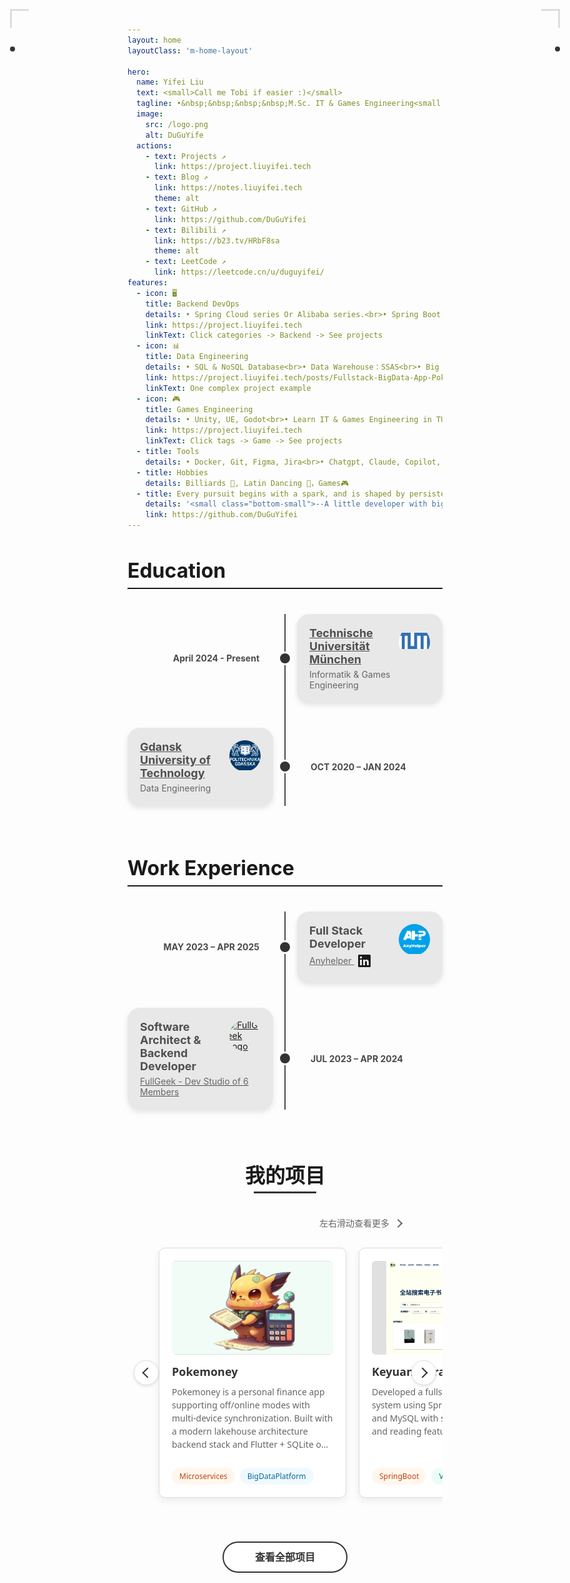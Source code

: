 ```yaml
---
layout: home
layoutClass: 'm-home-layout'

hero:
  name: Yifei Liu
  text: <small>Call me Tobi if easier :)</small>
  tagline: •&nbsp;&nbsp;&nbsp;&nbsp;M.Sc. IT & Games Engineering<small style="font-size:0.5em;"> (<a href="https://www.tum.de/" target="blank"><img src="https://th.bing.com/th/id/ODLS.e6582a02-3033-4dc7-89d3-f2e681be49df?w=32&amp;h=32&amp;qlt=90&amp;pcl=fffffa&amp;o=6&amp;pid=1.2" style="vertical-align:middle;display:inline-block" height="28" width="28" alt="全球 Web 图标" class="rms_img" data-bm="44"></a> In Progress)</small><br>•&nbsp;&nbsp;&nbsp;&nbsp;B.Sc. Data Engineering<br>•&nbsp;&nbsp;&nbsp;&nbsp;B.Mgt.
  image:
    src: /logo.png
    alt: DuGuYife
  actions:
    - text: Projects ↗
      link: https://project.liuyifei.tech
    - text: Blog ↗
      link: https://notes.liuyifei.tech
      theme: alt
    - text: GitHub ↗
      link: https://github.com/DuGuYifei
    - text: Bilibili ↗
      link: https://b23.tv/HRbF8sa
      theme: alt
    - text: LeetCode ↗
      link: https://leetcode.cn/u/duguyifei/
features:
  - icon: 🖥️
    title: Backend DevOps
    details: • Spring Cloud series Or Alibaba series.<br>• Spring Boot, Go, Flask<br>• Backend with different databses or Solr<br>• DevOps with Docker, CI/CD<br>• RESTful, GraphQL, Dubbo-Triple, gRPC
    link: https://project.liuyifei.tech
    linkText: Click categories -> Backend -> See projects
  - icon: 📊
    title: Data Engineering
    details: • SQL & NoSQL Database<br>• Data Warehouse：SSAS<br>• Big Data Platform & Tools<br>• shard, partition, replica, cluster, R/W split<br>• SQL, Python, Java
    link: https://project.liuyifei.tech/posts/Fullstack-BigData-App-Pokemoney/
    linkText: One complex project example
  - icon: 🎮
    title: Games Engineering
    details: • Unity, UE, Godot<br>• Learn IT & Games Engineering in TUM<br>• Led a team of 3/4 in semester-long Game Jam-style projects.
    link: https://project.liuyifei.tech
    linkText: Click tags -> Game -> See projects
  - title: Tools
    details: • Docker, Git, Figma, Jira<br>• Chatgpt, Claude, Copilot, Deepseek<br>• Nginx, Caddy
  - title: Hobbies
    details: Billiards 🎱, Latin Dancing 💃，Games🎮
  - title: Every pursuit begins with a spark, and is shaped by persistence.
    details: '<small class="bottom-small">--A little developer with big dreams.</small>'
    link: https://github.com/DuGuYifei
---
```


<style>
.m-home-layout .image-src:hover {
  transform: translate(-50%, -50%) rotate(666turn);
  transition: transform 59s 1s cubic-bezier(0.3, 0, 0.8, 1);
}

.m-home-layout .details small {
  opacity: 0.8;
}

.m-home-layout .bottom-small {
  display: block;
  margin-top: 2em;
  text-align: right;
}

.work-experience-section {
  max-width: 800px;
  margin: auto;
}

.section-title {
  font-size: 2rem;
  margin-bottom: 1.5rem;
  border-bottom: 2px solid currentColor;
  padding-bottom: 0.5rem;
}

.experience-item {
  margin-bottom: 2rem;
}

.job-title {
  font-size: 1.25rem;
  margin-bottom: 0.25rem;
}

.job-meta {
  font-size: 0.95rem;
  color: #555;
  display: flex;
  justify-content: space-between;
  flex-wrap: wrap;
}

html.dark .job-meta {
  color: #aaa;
}

.job-description {
  margin-top: 0.5rem;
  padding-left: 1.25rem;
  list-style-type: disc;
}

@media (max-width: 600px) {
  .job-meta {
    flex-direction: column;
    gap: 0.25rem;
  }
  .tagline small {
    display: block;
  }
}
</style>
<style>
.timeline-container {
  position: relative;
  max-width: 1200px;
  margin: 40px auto;
}

.center-line {
  position: absolute;
  height: 100%;
  width: 2px;
  background:rgb(74, 74, 74);
  left: 50%;
  transform: translateX(-50%);
  top: 0;
}

html.dark .center-line {
  background: rgb(227, 227, 227);
}

.timeline-item {
  display: flex;
  align-items: center;
  position: relative;
  margin-bottom: 40px;
}

.timeline-dot {
  position: absolute;
  width: 16px;
  height: 16px;
  background: #333;
  border: 3px solid white;
  border-radius: 50%;
  left: 50%;
  top: 50%;
  transform: translate(-50%, -50%);
  z-index: 2;
}

.timeline-date {
  width: 50%;
  padding: 10px;
  font-weight: bold;
  color: white;
  display: flex;
  align-items: center;
  color: rgb(74, 74, 74);
}

html.dark .timeline-date {
  color: rgb(227, 227, 227);
}

.timeline-left .timeline-date {
  justify-content: flex-end;
  padding-right: 40px;
}

.timeline-right .timeline-date {
  justify-content: flex-start;
  padding-left: 40px;
  order: 2;
}

.timeline-content {
  width: 48%;
  background:rgb(232, 232, 232);
  padding: 20px;
  border-radius: 20px;
  box-shadow: 0 4px 8px rgba(0, 0, 0, 0.1);
  color:rgb(80, 78, 78);
}

.timeline-left .timeline-content {
  margin-left: 20px;
}

.timeline-right .timeline-content {
  margin-right: 20px;
  order: 1;
}

.timeline-content .company-logo {
  width: 50px;
  height: 50px;
  border-radius: 50%;
  display: flex;
  align-items: center;
  justify-content: center;
  overflow: hidden;
  float: right;
  margin-left: 15px;
}

.timeline-content .job-title {
  font-size: 18px;
  font-weight: bold;
  margin-bottom: 5px;
}

.timeline-content .company-name {
  font-size: 14px;
  color: #666;
}

#edu-exp, #work-exp {
  margin-top: 40px;
  margin-bottom: 80px;
}

/* Responsive styling */
@media screen and (max-width: 768px) {
  .center-line {
    left: 30px;
  }
  
  .timeline-item {
    padding-left: 30px;
    margin-left: 0;
  }
  
  .timeline-dot {
    left: 30px;
    top: 50%;
  }
  
  .timeline-date {
    width: 100%;
    padding: 10px 0 10px 60px;
    justify-content: flex-start !important;
    order: 1;
  }
  
  .timeline-content {
    width: calc(100% - 60px);
    margin: 10px 0 0 60px !important;
    order: 2 !important;
  }
  
  .timeline-left, .timeline-right {
    flex-direction: column;
    align-items: flex-start;
  }
}
</style>

<div id="edu-exp">
  <h3 class="section-title">Education</h3>
  <div class="timeline-container">
    <div class="center-line"></div>    
    <!-- Item 1 - Left side -->
    <div class="timeline-item timeline-left">
      <div class="timeline-dot"></div>
      <div class="timeline-date">April 2024 - Present</div>
      <div class="timeline-content">
        <div class="company-logo">
          <a href="https://www.tum.de/studium/studienangebot/detail/informatik-games-engineering-master-of-science-msc" target="blank" ><img src="/exp/tum-logo.png" alt="TUM Logo"></a>
        </div>
        <a href="https://www.tum.de/studium/studienangebot/detail/informatik-games-engineering-master-of-science-msc" target="blank" style="color: inherit;"><div class="job-title">Technische Universität München</div></a>
        <div class="company-name">Informatik & Games Engineering</div>
      </div>
    </div>
    <!-- Item 2 - Right side -->
    <div class="timeline-item timeline-right">
      <div class="timeline-dot"></div>
      <div class="timeline-date">OCT 2020 – JAN 2024</div>
      <div class="timeline-content">
        <div class="company-logo">
          <a href="https://pg.edu.pl/en/admission/bachelor-studies-international-students/study-programs-english/bachelor-science-data-engineering" target="blank"><img src="/exp/pg-logo.png" alt="PG Logo"></a>
        </div>
        <a href="https://pg.edu.pl/en/admission/bachelor-studies-international-students/study-programs-english/bachelor-science-data-engineering" target="blank" style="color: inherit;"><div class="job-title">Gdansk University of Technology</div></a>
        <div class="company-name">Data Engineering</div>
      </div>
    </div>
  </div>
</div>
<div id="work-exp">
  <h3 class="section-title">Work Experience</h3>
  <div class="timeline-container">
    <div class="center-line"></div>    
    <!-- Item 1 - Left side -->
    <div class="timeline-item timeline-left">
      <div class="timeline-dot"></div>
      <div class="timeline-date">MAY 2023 – APR 2025</div>
      <div class="timeline-content">
        <div class="company-logo">
          <a href="https://anyhelper.net/" target="blank"><img src="/exp/anyhelper.png" alt="Anyhelper Logo"></a>
        </div>
        <div class="job-title">Full Stack Developer</div>
        <a href="https://anyhelper.net/" target="blank" style="color: inherit;">
          <div class="company-name">
            Anyhelper
            <a href="https://www.linkedin.com/company/anyhelper/" style="display: inline-block; vertical-align: middle; margin-left: 5px;" target="_blank" rel="noopener noreferrer">
              <svg xmlns="http://www.w3.org/2000/svg" viewBox="0 0 24 24" data-supported-dps="24x24" fill="currentColor" class="mercado-match" width="24" height="24" focusable="false"><path d="M20.5 2h-17A1.5 1.5 0 002 3.5v17A1.5 1.5 0 003.5 22h17a1.5 1.5 0 001.5-1.5v-17A1.5 1.5 0 0020.5 2zM8 19H5v-9h3zM6.5 8.25A1.75 1.75 0 118.3 6.5a1.78 1.78 0 01-1.8 1.75zM19 19h-3v-4.74c0-1.42-.6-1.93-1.38-1.93A1.74 1.74 0 0013 14.19a.66.66 0 000 .14V19h-3v-9h2.9v1.3a3.11 3.11 0 012.7-1.4c1.55 0 3.36.86 3.36 3.66z"></path></svg>
            </a>
          </div>
        </a>
      </div>
    </div>
    <!-- Item 2 - Right side -->
    <div class="timeline-item timeline-right">
      <div class="timeline-dot"></div>
      <div class="timeline-date">JUL 2023 – APR 2024</div>
      <div class="timeline-content">
        <div class="company-logo">
          <a href="https://project.liuyifei.tech/tags/fullgeek/" target="blank"><img src="/exp/FullGeek.ico" alt="FullGeek Logo"></a>
        </div>
        <div class="job-title">Software Architect & Backend Developer</div>
        <a href="https://project.liuyifei.tech/tags/fullgeek/" target="blank" style="color: inherit;">
          <div class="company-name">FullGeek - Dev Studio of 6 Members</div>
        </a>
      </div>
    </div>
  </div>
</div>

<style>
:root {
  --primary-bg: #f5f5f5;
  --card-bg: #ffffff;
  --text-color: #333333;
  --secondary-text: #666666;
  --border-color: #dddddd;
  --accent-color: #333333;
  /* 标签颜色 */
  --tag-other-bg: #eef2ff;
  --tag-other-text: #4b5eac;
  --tag-vue-bg: #ecfdf5;
  --tag-vue-text: #047857;
  --tag-python-bg: #fef2f2;
  --tag-python-text: #b91c1c;
  --tag-sql-bg: #f0f9ff;
  --tag-sql-text: #0369a1;
  --tag-spring-bg: #fff7ed;
  --tag-spring-text: #c2410c;
  --tag-go-bg: #fdf4ff;
  --tag-go-text: #a21caf;
}
.dark {
  --primary-bg: #121212;
  --card-bg: #1e1e1e;
  --text-color: #ffffff;
  --secondary-text: #bbbbbb;
  --border-color: #444444;
  --accent-color: #ffffff;
  /* 暗色模式下的标签颜色 - 稍微调暗 */
  --tag-other-bg: #172554;
  --tag-other-text: #93c5fd;
  --tag-vue-bg: #064e3b;
  --tag-vue-text: #6ee7b7;
  --tag-python-bg: #450a0a;
  --tag-python-text: #fca5a5;
  --tag-sql-bg: #0c4a6e;
  --tag-sql-text: #7dd3fc;
  --tag-spring-bg: #431407;
  --tag-spring-text: #fdba74;
  --tag-go-bg: #4a044e;
  --tag-go-text: #e9d5ff;
}
#projects * {
  margin: 0;
  padding: 0;
  box-sizing: border-box;
  font-family: 'Segoe UI', -apple-system, BlinkMacSystemFont, 'Roboto', 'Helvetica Neue', Arial, sans-serif;
}
#projects .projects-container {
  max-width: 1200px;
  margin: 0 auto;
}
#projects .header {
  text-align: center;
  margin-bottom: 30px;
  position: relative;
}
#projects .header h1 {
  font-size: 32px;
  font-weight: bold;
  margin-bottom: 15px;
  position: relative;
  display: inline-block;
}
#projects .header h1::after {
  content: "";
  position: absolute;
  bottom: -8px;
  left: 50%;
  transform: translateX(-50%);
  width: 100px;
  height: 3px;
  background-color: var(--accent-color);
}
#projects .scroll-hint {
  text-align: right;
  margin-right: 60px;
  color: var(--secondary-text);
  font-size: 14px;
  margin-bottom: 10px;
  display: flex;
  align-items: center;
  justify-content: flex-end;
  gap: 5px;
}
#projects .scroll-hint-icon {
  width: 20px;
  height: 20px;
  position: relative;
}
#projects .scroll-hint-icon::after {
  content: "";
  position: absolute;
  width: 8px;
  height: 8px;
  border-right: 2px solid var(--secondary-text);
  border-bottom: 2px solid var(--secondary-text);
  transform: rotate(-45deg);
  right: 6px;
  top: 6px;
}
#projects .carousel-container {
  position: relative;
  overflow: hidden;
  padding: 10px 0;
}
#projects .carousel {
  display: flex;
  gap: 20px;
  transition: transform 0.5s ease;
  padding: 10px 50px;
}
#projects .project-card {
  flex: 0 0 300px;
  background-color: var(--card-bg);
  border-radius: 10px;
  box-shadow: 0 4px 12px rgba(0, 0, 0, 0.08);
  padding: 20px;
  height: 400px;
  border: 1px solid var(--border-color);
  transition: transform 0.3s, box-shadow 0.3s;
  display: flex;
  flex-direction: column;
  position: relative;
}
#projects .project-card:hover {
  transform: translateY(-5px);
  box-shadow: 0 10px 20px rgba(0, 0, 0, 0.12);
}
#projects .project-image {
  width: 100%;
  height: 150px;
  background-color: #e0e0e0;
  border-radius: 6px;
  margin-bottom: 15px;
  overflow: hidden;
  display: flex;
  align-items: center;
  justify-content: center;
}
#projects .project-image img {
  max-width: 100%;
  max-height: 100%;
  object-fit: cover;
}
#projects .project-title {
  font-size: 18px;
  font-weight: 600;
  margin-bottom: 10px;
  color: var(--text-color);
}
#projects .project-description {
  font-size: 14px;
  line-height: 1.5;
  color: var(--secondary-text);
  margin-bottom: 15px;
  display: -webkit-box;
  -webkit-line-clamp: 5;
  -webkit-box-orient: vertical;
  overflow: hidden;
  flex-grow: 1;
}
#projects .project-tags {
  display: flex;
  flex-wrap: wrap;
  gap: 8px;
  position: absolute;
  bottom: 20px;
}
#projects .tag {
  padding: 5px 12px;
  border-radius: 20px;
  font-size: 12px;
  font-weight: 500;
  text-align: center;
  white-space: nowrap;
}
#projects .tag-other {
  background-color: var(--tag-other-bg);
  color: var(--tag-other-text);
}
#projects .tag-vue {
  background-color: var(--tag-vue-bg);
  color: var(--tag-vue-text);
}
#projects .tag-python {
  background-color: var(--tag-python-bg);
  color: var(--tag-python-text);
}
#projects .tag-sql {
  background-color: var(--tag-sql-bg);
  color: var(--tag-sql-text);
}
#projects .tag-spring {
  background-color: var(--tag-spring-bg);
  color: var(--tag-spring-text);
}
#projects .tag-go {
  background-color: var(--tag-go-bg);
  color: var(--tag-go-text);
}
#projects .nav-button {
  position: absolute;
  top: 50%;
  transform: translateY(-50%);
  width: 40px;
  height: 40px;
  border-radius: 50%;
  background-color: var(--card-bg);
  border: 1px solid var(--border-color);
  color: var(--text-color);
  display: flex;
  align-items: center;
  justify-content: center;
  cursor: pointer;
  box-shadow: 0 2px 5px rgba(0, 0, 0, 0.1);
  z-index: 10;
  transition: all 0.3s;
}
#projects .nav-button:hover {
  background-color: var(--text-color);
  color: var(--card-bg);
}
#projects .nav-button.prev {
  left: 10px;
}
#projects .nav-button.next {
  right: 10px;
}
#projects .nav-button::before {
  content: "";
  width: 10px;
  height: 10px;
  border-top: 2px solid currentColor;
  border-right: 2px solid currentColor;
  display: block;
}
#projects .nav-button.prev::before {
  transform: rotate(-135deg);
  margin-left: 4px;
}
#projects .nav-button.next::before {
  transform: rotate(45deg);
  margin-right: 4px;
}
#projects .dots-container {
  display: flex;
  justify-content: center;
  gap: 12px;
  margin: 25px 0;
}
#projects .dot {
  width: 12px;
  height: 12px;
  border-radius: 50%;
  background-color: var(--border-color);
  cursor: pointer;
  transition: background-color 0.3s;
}
#projects .dot.active {
  background-color: var(--accent-color);
}
#projects .view-all-btn {
  display: block;
  width: 200px;
  height: 50px;
  margin: 20px auto 40px;
  border-radius: 25px;
  background-color: var(--card-bg);
  color: var(--text-color);
  border: 2px solid var(--accent-color);
  font-size: 16px;
  font-weight: 600;
  cursor: pointer;
  transition: all 0.3s;
  text-align: center;
  line-height: 46px;
  text-decoration: none;
}
#projects .view-all-btn:hover {
  background-color: var(--accent-color);
  color: var(--card-bg);
}
/* 装饰元素 */
#projects .decoration {
  position: absolute;
  width: 30px;
  height: 30px;
  pointer-events: none;
}
#projects .decoration-tl {
  top: 40px;
  left: 40px;
  border-top: 3px solid var(--border-color);
  border-left: 3px solid var(--border-color);
}
#projects .decoration-tr {
  top: 40px;
  right: 40px;
  border-top: 3px solid var(--border-color);
  border-right: 3px solid var(--border-color);
}
#projects .decoration-dot-l {
  top: 100px;
  left: 40px;
  width: 8px;
  height: 8px;
  background-color: var(--accent-color);
  border-radius: 50%;
}
#projects .decoration-dot-r {
  top: 100px;
  right: 40px;
  width: 8px;
  height: 8px;
  background-color: var(--accent-color);
  border-radius: 50%;
}
/* 响应式设计 */
@media (max-width: 768px) {
  .carousel {
    padding: 10px 30px;
  }
  .project-card {
    flex: 0 0 260px;
    height: 330px;
    padding: 15px;
  }
  .scroll-hint {
    margin-right: 30px;
  }
  .decoration {
    display: none;
  }
}
@media (max-width: 480px) {
  .carousel {
    padding: 10px 20px;
  }
  .project-card {
    flex: 0 0 220px;
    height: 320px;
    padding: 12px;
  }
  .project-image {
    height: 120px;
  }
  .theme-toggle {
    top: 10px;
    right: 10px;
    padding: 6px 12px;
    font-size: 12px;
  }
}
</style>
<div id="projects">
  <div class="projects-container">
    <!-- 装饰元素 -->
    <div class="decoration decoration-tl"></div>
    <div class="decoration decoration-tr"></div>
    <div class="decoration decoration-dot-l"></div>
    <div class="decoration decoration-dot-r"></div>
    <!-- 头部 -->
    <header class="header">
      <h1>我的项目</h1>
    </header>
    <!-- 滑动提示 -->
    <div class="scroll-hint">
      左右滑动查看更多
      <div class="scroll-hint-icon"></div>
    </div>
    <!-- 项目轮播 -->
    <div class="carousel-container">
      <div class="carousel" id="projectCarousel">
        <!-- 项目卡片 1 -->
        <div class="project-card">
          <a href="https://project.liuyifei.tech/posts/Fullstack-BigData-App-Pokemoney/" target="_blank" class="no-link-style" style="text-decoration: none;">
            <div class="project-image">
              <img src="/projects/pokemoney.png" alt="项目一">
            </div>
            <h3 class="project-title">Pokemoney</h3>
            <p class="project-description">Pokemoney is a personal finance app supporting off/online modes with multi-device synchronization. Built with a modern lakehouse architecture backend stack and Flutter + SQLite on the frontend.</p>
            <div class="project-tags">
              <span class="tag tag-spring">Microservices</span>
              <span class="tag tag-sql">BigDataPlatform</span>
            </div>
          </a>
        </div>
        <!-- 项目卡片 2 -->
        <div class="project-card">
          <a href="https://project.liuyifei.tech/posts/%E5%95%86%E5%8D%95-Fullstack-%E5%9C%A8%E7%BA%BF%E5%9B%BE%E4%B9%A6%E9%A6%86%E8%AF%BE%E5%85%83Library/" target="_blank" class="no-link-style" style="text-decoration: none;">
            <div class="project-image">
              <img src="/projects/keyuan.png" alt="项目二">
            </div>
            <h3 class="project-title">Keyuan Library</h3>
            <p class="project-description">Developed a fullstack online library system using Spring Boot, Vue, Solr, and MySQL with search, access control, and reading features.</p>
            <div class="project-tags">
              <span class="tag tag-spring">SpringBoot</span>
              <span class="tag tag-vue">Vue</span>
              <span class="tag tag-sql">Solr</span>
            </div>
          </a>
        </div>
        <!-- 项目卡片 3 -->
        <div class="project-card">
          <a href="https://project.liuyifei.tech/posts/Unity-CatalysmCards_DOTS/" target="_blank" class="no-link-style" style="text-decoration: none;">
            <div class="project-image">
              <img src="/projects/catalysm.png" alt="项目三">
            </div>
            <h3 class="project-title">Catalysm Cards</h3>
            <p class="project-description">Developed a real-time card battle game in Unity using DOTS, featuring elemental interactions, combo magic, three levels, and a boss fight.</p>
            <div class="project-tags">
              <span class="tag tag-other">Unity</span>
              <span class="tag tag-other">DOTS</span>
            </div>
          </a>
        </div>
        <!-- 项目卡片 4 -->
        <div class="project-card">
          <a href="https://project.liuyifei.tech/posts/Internship-Python-AIHeadhunter/" target="_blank" class="no-link-style" style="text-decoration: none;">
            <div class="project-image">
              <img src="/projects/headhunter.png" alt="项目四">
            </div>
            <h3 class="project-title">AI Headhunter</h3>
            <p class="project-description">Built an AI headhunting system in Python with resume parsing, filtering, chatbot, and automation — streamlining the entire recruitment pipeline.</p>
            <div class="project-tags">
              <span class="tag tag-python">Python</span>
              <span class="tag tag-other">Selenium</span>
            </div>
          </a>
        </div>
        <!-- 项目卡片 5 -->
        <div class="project-card">
          <a href="https://project.liuyifei.tech/posts/Internship-Go-AIWeChatService%E5%BE%AE%E4%BF%A1AI%E6%9C%8D%E5%8A%A1/" target="_blank" class="no-link-style" style="text-decoration: none;">
            <div class="project-image">
              <img src="/projects/wechat.jpg" alt="项目五">
            </div>
            <h3 class="project-title">AI WeChat Service</h3>
            <p class="project-description">Developed a Go-based AI WeChat service integrating LLMs, featuring automated messaging, user command controls, and heartbeat monitoring.</p>
            <div class="project-tags">
              <span class="tag tag-go">Go</span>
              <span class="tag tag-other">ReverseEngineer</span>
            </div>
          </a>
        </div>
        <!-- 项目卡片 6 -->
        <div class="project-card">
          <a href="https://project.liuyifei.tech/posts/%E5%95%86%E5%8D%95-Fullstack-%E6%A8%A1%E6%8B%9F%E8%80%83%E8%AF%95%E7%B3%BB%E7%BB%9FSimulateExam/" target="_blank" class="no-link-style" style="text-decoration: none;">
            <div class="project-image">
              <img src="/projects/exam.png" alt="项目六">
            </div>
            <h3 class="project-title">Simulation Exam System</h3>
            <p class="project-description">Developed a full-stack simulated exam system using Spring Boot and Vue, featuring WeChat scan qr code to login, random question generation, and exam management.</p>
            <div class="project-tags">
              <span class="tag tag-spring">SpringBoot</span>
              <span class="tag tag-vue">Vue</span>
            </div>
          </a>
        </div>
      </div>
      <!-- 导航按钮 -->
      <button class="nav-button prev" id="prevBtn"></button>
      <button class="nav-button next" id="nextBtn"></button>
    </div>
    <!-- 指示点 -->
    <div class="dots-container" id="dotsContainer"></div>
    <!-- 查看全部按钮 -->
    <a href="https://project.liuyifei.tech" class="view-all-btn" target="blank">查看全部项目</a>
  </div>
</div>

<script setup>
  import { onMounted } from 'vue';
  onMounted(() => {
    const carousel = document.getElementById('projectCarousel');
    const prevBtn = document.getElementById('prevBtn');
    const nextBtn = document.getElementById('nextBtn');
    const dotsContainer = document.getElementById('dotsContainer');
    let currentIndex = 0;
    let cards = carousel.children;
    let totalCards = cards.length;
    let cardWidth = cards[0].offsetWidth + 20; // 卡片宽度 + 间距
    let cardsPerView = Math.floor((carousel.offsetWidth - 100) / cardWidth); // 减去左右padding
    if (cardsPerView < 1) cardsPerView = 1;
    let maxIndex = totalCards - cardsPerView;
    // 初始状态可能显示多张卡片
    updateCarouselSize();
    // 创建指示点
    function createDots() {
      dotsContainer.innerHTML = '';
      for (let i = 0; i <= maxIndex; i++) {
        const dot = document.createElement('div');
        dot.classList.add('dot');
        if (i === 0) dot.classList.add('active');
        dot.addEventListener('click', () => {
          goToSlide(i);
        });
        dotsContainer.appendChild(dot);
      }
    }
    createDots();
    // 更新轮播尺寸
    function updateCarouselSize() {
      cardWidth = cards[0].offsetWidth + 20; // 重新计算卡片宽度
      cardsPerView = Math.floor((carousel.parentElement.offsetWidth - 100) / cardWidth);
      if (cardsPerView < 1) cardsPerView = 1;
      maxIndex = totalCards - cardsPerView;
      if (maxIndex < 0) maxIndex = 0;
      // 确保当前索引不超过最大值
      if (currentIndex > maxIndex) {
        currentIndex = maxIndex;
        updateCarousel();
      }
      createDots(); // 重新创建点
      updateActiveDot();
    }
    // 导航到指定幻灯片
    function goToSlide(index) {
      if (index < 0) {
        index = 0;
      } else if (index > maxIndex) {
        index = maxIndex;
      }
      currentIndex = index;
      updateCarousel();
    }
    // 更新轮播位置
    function updateCarousel() {
      carousel.style.transform = `translateX(-${currentIndex * cardWidth}px)`;
      updateActiveDot();
    }
    // 更新活动指示点
    function updateActiveDot() {
      const dots = dotsContainer.querySelectorAll('.dot');
      dots.forEach((dot, i) => {
        dot.classList.toggle('active', i === currentIndex);
      });
    }
    // 按钮事件
    prevBtn.addEventListener('click', () => {
      goToSlide(currentIndex - 1);
    });
    nextBtn.addEventListener('click', () => {
      goToSlide(currentIndex + 1);
    });
    // 触摸滑动支持
    let touchStartX = 0;
    let touchEndX = 0;
    carousel.addEventListener('touchstart', (e) => {
      touchStartX = e.changedTouches[0].screenX;
    }, { passive: true });
    carousel.addEventListener('touchend', (e) => {
      touchEndX = e.changedTouches[0].screenX;
      handleSwipe();
    }, { passive: true });
    function handleSwipe() {
      const swipeThreshold = 50;
      if (touchStartX - touchEndX > swipeThreshold) {
        // 向左滑动
        goToSlide(currentIndex + 1);
      } else if (touchEndX - touchStartX > swipeThreshold) {
        // 向右滑动
        goToSlide(currentIndex - 1);
      }
    }
    // 键盘导航
    document.addEventListener('keydown', (e) => {
      if (e.key === 'ArrowLeft') {
        goToSlide(currentIndex - 1);
      } else if (e.key === 'ArrowRight') {
        goToSlide(currentIndex + 1);
      }
    });
    // 窗口大小变化时调整
    window.addEventListener('resize', () => {
      updateCarouselSize();
    });
  });
</script>